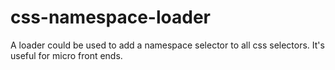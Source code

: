 # css-namespace-loader
A loader could be used to add a namespace selector to all css selectors. It's useful for micro front ends.
